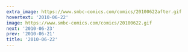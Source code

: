 ```yaml
---
extra_image: https://www.smbc-comics.com/comics/20100622after.gif
hovertext: '2010-06-22'
image: https://www.smbc-comics.com/comics/20100622.gif
next: '2010-06-23'
prev: '2010-06-21'
title: '2010-06-22'
---
```

